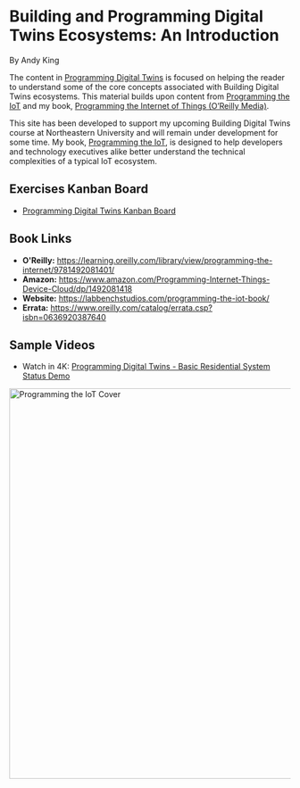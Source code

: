 # Building and Programming Digital Twins Ecosystems: An Introduction

By Andy King

The content in [Programming Digital Twins](https://github.com/programming-digital-twins) is focused on helping the reader to understand some of the core concepts associated with Building Digital Twins ecosystems. This material builds upon content from [Programming the IoT](https://github.com/programming-the-iot) and my book, [Programming the Internet of Things (O’Reilly Media)](https://learning.oreilly.com/library/view/programming-the-internet/9781492081401/).

This site has been developed to support my upcoming Building Digital Twins course at Northeastern University and will remain under development for some time. My book,
[Programming the IoT](https://learning.oreilly.com/library/view/programming-the-internet/9781492081401/), is designed to help developers and technology executives alike better understand the technical complexities of a typical IoT ecosystem.

## Exercises Kanban Board
- [Programming Digital Twins Kanban Board](https://github.com/orgs/programming-digital-twins/projects/1)

## Book Links
- **O'Reilly:** https://learning.oreilly.com/library/view/programming-the-internet/9781492081401/
- **Amazon:** https://www.amazon.com/Programming-Internet-Things-Device-Cloud/dp/1492081418
- **Website:** https://labbenchstudios.com/programming-the-iot-book/
- **Errata:** https://www.oreilly.com/catalog/errata.csp?isbn=0636920387640

## Sample Videos
- Watch in 4K: [Programming Digital Twins - Basic Residential System Status Demo](https://youtu.be/xkve9ezn3Mk)

<a href="https://learning.oreilly.com/library/view/programming-the-internet/9781492081401/"><img src="https://labbenchstudios.files.wordpress.com/2021/06/programming-the-internet-of-things-final-cover.png" alt="Programming the IoT Cover" style="width:700px;"/></a>
<!--<a href="https://learning.oreilly.com/library/view/programming-the-internet/9781492081401/"><img src="https://learning.oreilly.com/library/cover/9781492081401/250w/" alt="Programming the IoT Cover" style="width:250px;"/></a>-->
